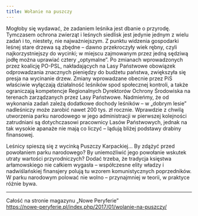 ```yaml
---
title: Wołanie na puszczy
---
```

Mogłoby się wydawać, że zadaniem leśnika jest dbanie o przyrodę. Tymczasem ochrona zwierząt i leśnych siedlisk jest jedynie jednym z wielu zadań i to, niestety, nie najważniejszym. Z punktu widzenia gospodarki leśnej stare drzewa są zbędne – dawno przekroczyły wiek rębny, czyli najkorzystniejszy do wycinki; w miejscu zajmowanym przez jedną sędziwą jodłę można uprawiać cztery „optymalne”. Po zmianach wprowadzonych przez koalicję PO-PSL, nakładających na Lasy Państwowe obowiązek odprowadzania znacznych pieniędzy do budżetu państwa, zwiększyła się presja na wycinanie drzew. Zmiany wprowadzane obecnie przez PiS właściwie wyłączają działalność leśników spod społecznej kontroli, a także ograniczają kompetencje Regionalnych Dyrektorów Ochrony Środowiska na terenach zarządzanych przez Lasy Państwowe. Nadmieńmy, że od wykonania zadań zależą dodatkowe dochody leśników – w „dobrym lesie” nadleśniczy może zarobić nawet 200 tys. zł rocznie. Wprawdzie z chwilą utworzenia parku narodowego w jego administracji w pierwszej kolejności zatrudniani są dotychczasowi pracownicy Lasów Państwowych, jednak na tak wysokie apanaże nie mają co liczyć – lądują bliżej podstawy drabiny finansowej.

Leśnicy spieszą się z wycinką Puszczy Karpackiej… By zdążyć przed powołaniem parku narodowego? By uniemożliwić jego powołanie wskutek utraty wartości przyrodniczych? Dodać trzeba, że tradycja księstwa arłamowskiego nie całkiem wygasła – współczesne elity władzy i nadwiślańskiej finansjery polują tu wzorem komunistycznych poprzedników. W parku narodowym polować nie wolno – przynajmniej w teorii, w praktyce różnie bywa.

***

Całość na stronie magazynu „Nowe Peryferie”  
<https://nowe-peryferie.pl/index.php/2017/01/wolanie-na-puszczy/>